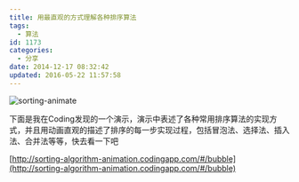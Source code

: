 ```yaml
---
title: 用最直观的方式理解各种排序算法
tags:
  - 算法
id: 1173
categories:
  - 分享
date: 2014-12-17 08:32:42
updated: 2016-05-22 11:57:58
---
```


![sorting-animate](https://cdn.icewing.cc/wp-content/uploads/2014/12/sorting-animate.jpg)

下面是我在Coding发现的一个演示，演示中表述了各种常用排序算法的实现方式，并且用动画直观的描述了排序的每一步实现过程，包括冒泡法、选择法、插入法、合并法等等，快去看一下吧

[http://sorting-algorithm-animation.codingapp.com/#/bubble](http://sorting-algorithm-animation.codingapp.com/#/bubble)
